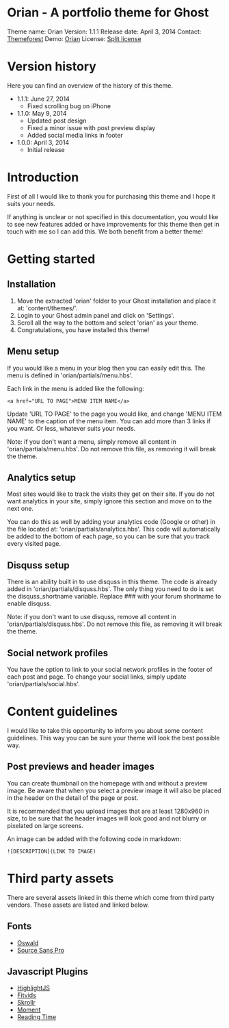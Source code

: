 Orian - A portfolio theme for Ghost
===

Theme name:      Orian
Version:         1.1.1
Release date:    April 3, 2014
Contact:         [Themeforest](http://themeforest.net/user/layoutcake)
Demo:            [Orian](http://demo.janniskev.in/ghost/orian)
License:         [Split license](http://support.envato.com/index.php?/Knowledgebase/Article/View/428)


# Version history

Here you can find an overview of the history of this theme.

- 1.1.1: June 27, 2014
    - Fixed scrolling bug on iPhone
- 1.1.0: May 9, 2014
    - Updated post design
    - Fixed a minor issue with post preview display
    - Added social media links in footer
- 1.0.0: April 3, 2014
    - Initial release


# Introduction

First of all I would like to thank you for purchasing this theme and I hope it suits your needs.

If anything is unclear or not specified in this documentation, you would like to see new features added
or have improvements for this theme then get in touch with me so I can add this.
We both benefit from a better theme!


# Getting started

## Installation

1. Move the extracted 'orian' folder to your Ghost installation and place it at: 'content/themes/'.
2. Login to your Ghost admin panel and click on 'Settings'.
3. Scroll all the way to the bottom and select 'orian' as your theme.
4. Congratulations, you have installed this theme!

## Menu setup

If you would like a menu in your blog then you can easily edit this.
The menu is defined in 'orian/partials/menu.hbs'.

Each link in the menu is added like the following:

    <a href="URL TO PAGE">MENU ITEM NAME</a>

Update 'URL TO PAGE' to the page you would like, and change 'MENU ITEM NAME' to the caption of the menu item.
You can add more than 3 links if you want. Or less, whatever suits your needs.

Note: if you don't want a menu, simply remove all content in 'orian/partials/menu.hbs'.
Do not remove this file, as removing it will break the theme.

## Analytics setup

Most sites would like to track the visits they get on their site.
If you do not want analytics in your site, simply ignore this section and move on to the next one.

You can do this as well by adding your analytics code (Google or other) in the file located at: 'orian/partials/analytics.hbs'. This code will automatically be added to the bottom of each page, so you can be sure that you track every visited page.

## Disquss setup

There is an ability built in to use disquss in this theme. The code is already added in 'orian/partials/disquss.hbs'. The only thing you need to do is set the disquss_shortname variable. Replace ### with your forum shortname to enable disquss.

Note: if you don't want to use disquss, remove all content in 'orian/partials/disquss.hbs'.
Do not remove this file, as removing it will break the theme.

## Social network profiles

You have the option to link to your social network profiles in the footer of each post and page. To change your social links, simply update 'orian/partials/social.hbs'.


# Content guidelines

I would like to take this opportunity to inform you about some content guidelines. This way you can be sure your theme will look the best possible way.

## Post previews and header images

You can create thumbnail on the homepage with and without a preview image. Be aware that when you select a preview image it will also be placed in the header on the detail of the page or post.

It is recommended that you upload images that are at least 1280x960 in size, to be sure that the header images will look good and not blurry or pixelated on large screens.

An image can be added with the following code in markdown:

    ![DESCRIPTION](LINK TO IMAGE)


# Third party assets

There are several assets linked in this theme which come from third party vendors.
These assets are listed and linked below.

## Fonts

- [Oswald](https://www.google.com/fonts/specimen/Oswald)
- [Source Sans Pro](http://www.google.com/fonts/specimen/Source+Sans+Pro)

## Javascript Plugins

- [HighlightJS](http://www.highlightjs.org/)
- [Fitvids](https://www.github.com/davatron5000/FitVids.js/)
- [Skrollr](http://prinzhorn.github.io/skrollr/)
- [Moment](http://www.momentjs.com)
- [Reading Time](https://www.github.com/michael-lynch/reading-time)
